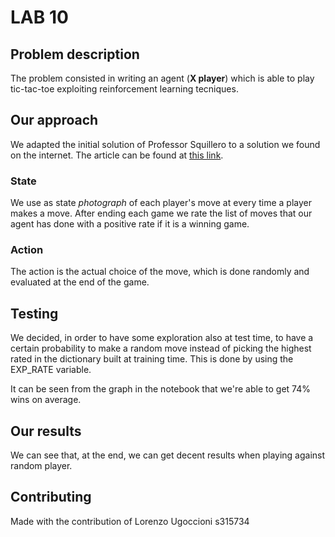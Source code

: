 # LAB 10
## Problem description
The problem consisted in writing an agent (**X player**) which is able to play tic-tac-toe exploiting 
reinforcement learning tecniques.

## Our approach
We adapted the initial solution of Professor Squillero to a solution we found on the internet.
The article can be found at [this link](https://towardsdatascience.com/reinforcement-learning-implement-tictactoe-189582bea542).
### State
We use as state *photograph* of each player's move at every time a player makes a move.
After ending each game we rate the list of moves that our agent has done with a positive rate
if it is a winning game.

### Action
The action is the actual choice of the move, which is done randomly and evaluated at the end 
of the game.

## Testing
We decided, in order to have some exploration also at test time, to have a certain
probability to make a random move instead of picking the highest rated in the dictionary 
built at training time. This is done by using the EXP_RATE variable.

It can be seen from the graph in the notebook that we're able to get 74% wins on average.

## Our results

We can see that, at the end, we can get decent results when playing against random player.

## Contributing
Made with the contribution of Lorenzo Ugoccioni s315734